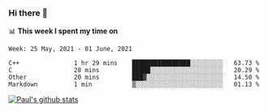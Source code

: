 ### Hi there 👋

📊 **This week I spent my time on**
<!--START_SECTION:waka-->
```text
Week: 25 May, 2021 - 01 June, 2021

C++               1 hr 29 mins    ████████████████░░░░░░░░░   63.73 % 
C                 28 mins         █████░░░░░░░░░░░░░░░░░░░░   20.29 % 
Other             20 mins         ███▓░░░░░░░░░░░░░░░░░░░░░   14.50 % 
Markdown          1 min           ▒░░░░░░░░░░░░░░░░░░░░░░░░   01.13 % 
```
<!--END_SECTION:waka-->


[![Paul's github stats](https://github-readme-stats.vercel.app/api?username=mickeyouyou&theme=dracula&show_icons=true)](https://github.com/anuraghazra/github-readme-stats)
